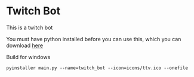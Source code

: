 # Twitch Bot

This is a twitch bot

You must have python installed before you can use this, which you can download [here](https://www.python.org/downloads/)

Build for windows
```
pyinstaller main.py --name=twitch_bot --icon=icons/ttv.ico --onefile
```